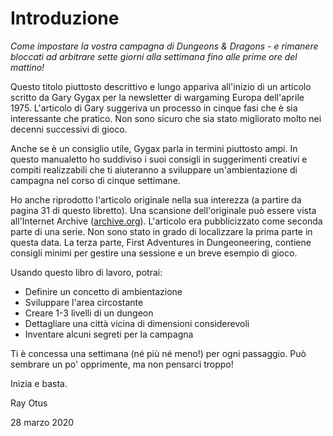 # Introduzione
*Come impostare la vostra campagna di Dungeons & Dragons - e rimanere bloccati ad arbitrare sette giorni alla settimana fino alle prime ore del mattino!*

Questo titolo piuttosto descrittivo e lungo appariva all'inizio di un articolo scritto da Gary Gygax per la newsletter di wargaming Europa dell'aprile 1975. L'articolo di Gary suggeriva un processo in cinque fasi che è sia interessante che pratico. Non sono sicuro che sia stato migliorato molto nei decenni successivi di gioco.

Anche se è un consiglio utile, Gygax parla in termini piuttosto ampi. In questo manualetto ho suddiviso i suoi consigli in suggerimenti creativi e compiti realizzabili che ti aiuteranno a sviluppare un'ambientazione di campagna nel corso di cinque settimane.

Ho anche riprodotto l'articolo originale nella sua interezza (a partire da pagina 31 di questo libretto). Una scansione dell'originale può essere vista all'Internet Archive ([archive.org](https://archive.org/details/Europa_6-8-1975-04/page/n19)). L'articolo era pubblicizzato come seconda parte di una serie. Non sono stato in grado di localizzare la prima parte in questa data. La terza parte, First Adventures in Dungeoneering, contiene consigli minimi per gestire una sessione e un breve esempio di gioco.

Usando questo libro di lavoro, potrai:
- Definire un concetto di ambientazione
- Sviluppare l'area circostante
- Creare 1-3 livelli di un dungeon
- Dettagliare una città vicina di dimensioni considerevoli
- Inventare alcuni segreti per la campagna

Ti è concessa una settimana (né più né meno!) per ogni passaggio. Può sembrare un po' opprimente, ma non pensarci troppo!

Inizia e basta.

Ray Otus

28 marzo 2020